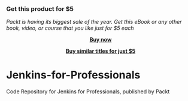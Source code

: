 
### Get this product for $5

<i>Packt is having its biggest sale of the year. Get this eBook or any other book, video, or course that you like just for $5 each</i>


<b><p align='center'>[Buy now](https://packt.link/9781838648725)</p></b>


<b><p align='center'>[Buy similar titles for just $5](https://subscription.packtpub.com/search)</p></b>


# Jenkins-for-Professionals
Code Repository for Jenkins for Professionals, published by Packt
